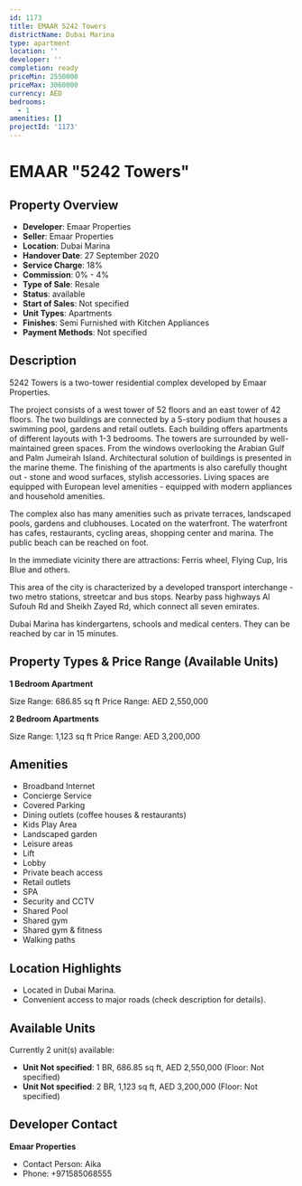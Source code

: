 ```yaml
---
id: 1173
title: EMAAR 5242 Towers
districtName: Dubai Marina
type: apartment
location: ''
developer: ''
completion: ready
priceMin: 2550000
priceMax: 3060000
currency: AED
bedrooms:
  - 1
amenities: []
projectId: '1173'
---
```


# EMAAR "5242 Towers"

## Property Overview
- **Developer**: Emaar Properties
- **Seller**: Emaar Properties
- **Location**: Dubai Marina
- **Handover Date**: 27 September 2020
- **Service Charge**: 18%
- **Commission**: 0% - 4%
- **Type of Sale**: Resale
- **Status**: available
- **Start of Sales**: Not specified
- **Unit Types**: Apartments
- **Finishes**: Semi Furnished with Kitchen Appliances
- **Payment Methods**: Not specified

## Description
5242 Towers is a two-tower residential complex developed by Emaar Properties.

The project consists of a west tower of 52 floors and an east tower of 42 floors. The two buildings are connected by a 5-story podium that houses a swimming pool, gardens and retail outlets. Each building offers apartments of different layouts with 1-3 bedrooms. The towers are surrounded by well-maintained green spaces. From the windows overlooking the Arabian Gulf and Palm Jumeirah Island. Architectural solution of buildings is presented in the marine theme. The finishing of the apartments is also carefully thought out - stone and wood surfaces, stylish accessories. Living spaces are equipped with European level amenities - equipped with modern appliances and household amenities.

The complex also has many amenities such as private terraces, landscaped pools, gardens and clubhouses. Located on the waterfront. The waterfront has cafes, restaurants, cycling areas, shopping center and marina. The public beach can be reached on foot.

In the immediate vicinity there are attractions: Ferris wheel, Flying Cup, Iris Blue and others.

This area of the city is characterized by a developed transport interchange - two metro stations, streetcar and bus stops. Nearby pass highways Al Sufouh Rd and Sheikh Zayed Rd, which connect all seven emirates.

Dubai Marina has kindergartens, schools and medical centers. They can be reached by car in 15 minutes.

## Property Types & Price Range (Available Units)
**1 Bedroom Apartment**

Size Range: 686.85 sq ft
Price Range: AED 2,550,000

**2 Bedroom Apartments**

Size Range: 1,123 sq ft
Price Range: AED 3,200,000

## Amenities
- Broadband Internet
- Concierge Service
- Covered Parking
- Dining outlets  (coffee houses & restaurants)
- Kids Play Area
- Landscaped garden
- Leisure areas
- Lift
- Lobby
- Private beach access
- Retail outlets
- SPA
- Security and CCTV
- Shared Pool
- Shared gym
- Shared gym & fitness
- Walking paths

## Location Highlights
- Located in Dubai Marina.
- Convenient access to major roads (check description for details).

## Available Units
Currently 2 unit(s) available:
- **Unit Not specified**: 1 BR, 686.85 sq ft, AED 2,550,000 (Floor: Not specified)
- **Unit Not specified**: 2 BR, 1,123 sq ft, AED 3,200,000 (Floor: Not specified)

## Developer Contact
**Emaar Properties**
- Contact Person: Aika
- Phone: +971585068555
